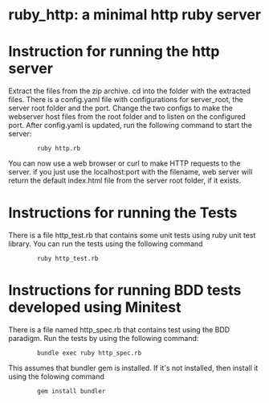 # ruby_http: a minimal http ruby server

Instruction for running the http server
=========

Extract the files from the zip archive. cd into the folder with the extracted files. 
There is a config.yaml file with configurations for server_root, the server root folder and the port. 
Change the two configs to make the webserver host files from the root folder and to listen on the configured port.
After config.yaml is updated, run the following command to start the server:
			
			ruby http.rb

You can now use a web browser or curl to make HTTP requests to the server.
if you just use the localhost:port with the filename, web server will return the default index.html file from the server root folder,
if it exists.

Instructions for running the Tests
=========

There is a file http_test.rb that contains some unit tests using ruby unit test library. You can run the tests using the following command
			
			ruby http_test.rb
		
Instructions for running BDD tests developed using Minitest
=========

There is a file named http_spec.rb that contains test using the BDD paradigm. Run the tests by using the following command:
			
			bundle exec ruby http_spec.rb

This assumes that bundler gem is installed. If it's not installed, then install it using the folowing command

			gem install bundler
